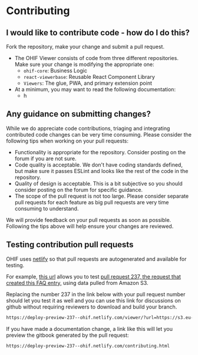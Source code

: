 # Contributing

## I would like to contribute code - how do I do this?

Fork the repository, make your change and submit a pull request.

- The OHIF Viewer consists of code from three different repositories. Make sure
  your change is modifying the appropriate one:
  - `ohif-core`: Business Logic
  - `react-viewerbase`: Reusable React Component Library
  - `Viewers`: The glue, PWA, and primary extension point
- At a minimum, you may want to read the following documentation:
  - h

## Any guidance on submitting changes?

While we do appreciate code contributions, triaging and integrating contributed
code changes can be very time consuming. Please consider the following tips when
working on your pull requests:

- Functionality is appropriate for the repository. Consider posting on the forum
  if you are not sure.
- Code quality is acceptable. We don't have coding standards defined, but make
  sure it passes ESLint and looks like the rest of the code in the repository.
- Quality of design is acceptable. This is a bit subjective so you should
  consider posting on the forum for specific guidance.
- The scope of the pull request is not too large. Please consider separate pull
  requests for each feature as big pull requests are very time consuming to
  understand.

We will provide feedback on your pull requests as soon as possible. Following
the tips above will help ensure your changes are reviewed.

## Testing contribution pull requests

OHIF uses [netlify](netlify.com) so that pull requests are autogenerated and
available for testing.

For example, [this url][example-url] allows you to test [pull request 237, the
request that created this FAQ entry,][pr-237] using data pulled from Amazon S3.

Replacing the number 237 in the link below with your pull request number should
let you test it as well and you can use this link for discussions on github
without requiring reviewers to download and build your branch.

```bash
https://deploy-preview-237--ohif.netlify.com/viewer/?url=https://s3.eu-central-1.amazonaws.com/ohif-viewer/sampleDICOM.json
```

If you have made a documentation change, a link like this will let you preview
the gitbook generated by the pull request:

```bash
https://deploy-preview-237--ohif.netlify.com/contributing.html
```

<!--
  Links
  -->

<!-- prettier-ignore-start -->

[example-url]: https://deploy-preview-237--ohif.netlify.com/viewer/?url=https://s3.eu-central-1.amazonaws.com/ohif-viewer/sampleDICOM.json
[pr-237]: https://github.com/OHIF/Viewers/pull/237

<!-- prettier-ignore-end -->
